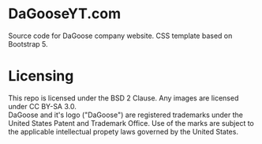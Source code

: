 # DaGooseYT.com
Source code for DaGoose company website. CSS template based on Bootstrap 5.

# Licensing
This repo is licensed under the BSD 2 Clause. Any images are licensed under CC BY-SA 3.0.<br />
DaGoose and it's logo ("DaGoose") are registered trademarks under the United States Patent and Trademark Office. Use of the marks are subject to the applicable intellectual propety laws governed by the United States.
